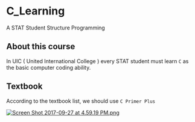 
# C_Learning
A STAT Student Structure Programming 
## About this course
In UIC ( United International College ) every STAT student must learn `C` as the basic computer coding ability. 
## Textbook
According to the textbook list, we should use `C Primer Plus`

[![Screen Shot 2017-09-27 at 4.59.19 PM.png](https://i.loli.net/2017/09/27/59cb689b1c768.png)](https://i.loli.net/2017/09/27/59cb689b1c768.png)
